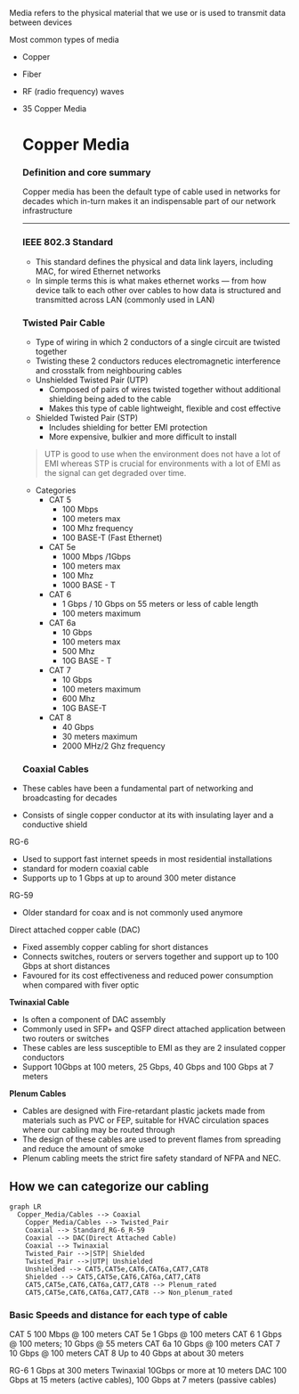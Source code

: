 Media refers to the physical material that we use or is used to transmit data between devices

Most common types of media 

- Copper
- Fiber
- RF (radio frequency) waves
- 35 Copper Media
    
    # Copper Media
    
    ### Definition and core summary
    
    Copper media has been the default type of cable used in networks for decades which in-turn makes it an indispensable part of our network infrastructure
    
    ---
    
    ### IEEE 802.3 Standard
    
    - This standard defines the physical and data link layers, including MAC, for wired Ethernet networks
    - In simple terms this is what makes ethernet works — from how device talk to each other over cables to how data is structured and transmitted across LAN (commonly used in LAN)
    
    ### Twisted Pair Cable
    
    - Type of wiring in which 2 conductors of a single circuit are twisted together
    - Twisting these 2 conductors reduces electromagnetic interference and crosstalk from neighbouring cables
    - Unshielded Twisted Pair (UTP)
        - Composed of pairs of wires twisted together without additional shielding being aded to the cable
        - Makes this type of cable lightweight, flexible and cost effective
    - Shielded Twisted Pair (STP)
        - Includes shielding for better EMI protection
        - More expensive, bulkier and more difficult to install
    
    > UTP is good to use when the environment does not have a lot of EMI whereas STP is crucial for environments with a lot of EMI as the signal can get degraded over time.
    > 
    - Categories
        - CAT 5
            - 100 Mbps
            - 100 meters max
            - 100 Mhz frequency
            - 100 BASE-T (Fast Ethernet)
        - CAT 5e
            - 1000 Mbps /1Gbps
            - 100 meters max
            - 100 Mhz
            - 1000 BASE - T
        - CAT 6
            - 1 Gbps / 10 Gbps on 55 meters or less of cable length
            - 100 meters maximum
        - CAT 6a
            - 10 Gbps
            - 100 meters max
            - 500 Mhz
            - 10G BASE - T
        - CAT 7
            - 10 Gbps
            - 100 meters maximum
            - 600 Mhz
            - 10G BASE-T
        - CAT 8
            - 40 Gbps
            - 30 meters maximum
            - 2000 MHz/2 Ghz frequency

    ### Coaxial Cables

- These cables have been a fundamental part of networking and broadcasting for decades
- Consists of single copper conductor at its with insulating layer and a conductive shield

RG-6

- Used to support fast internet speeds in most residential installations
- standard for modern coaxial cable
- Supports up to 1 Gbps at up to around 300 meter distance

RG-59

- Older standard for coax  and is not commonly used anymore

Direct attached copper cable (DAC)

- Fixed assembly copper cabling for short distances
- Connects switches, routers or servers together and support up to 100 Gbps at short distances
- Favoured for its cost effectiveness and reduced power consumption when compared with fiver optic

**Twinaxial Cable**

- Is often a component of DAC assembly
- Commonly used in SFP+ and QSFP direct attached application between two routers or switches
- These cables are less susceptible to EMI as they are 2 insulated copper conductors
- Support 10Gbps at 100 meters, 25 Gbps, 40 Gbps and 100 Gbps at 7 meters

**Plenum Cables**

- Cables are designed with Fire-retardant plastic jackets made from materials such as PVC or FEP, suitable for HVAC circulation spaces where our cabling may be routed through
- The design of these cables are used to prevent flames from spreading and reduce the amount of smoke
- Plenum cabling meets the strict fire safety standard of NFPA and NEC.

## How we can categorize our cabling

```mermaid
graph LR
  Copper_Media/Cables --> Coaxial
	Copper_Media/Cables --> Twisted_Pair
	Coaxial --> Standard_RG-6_R-59
	Coaxial --> DAC(Direct Attached Cable)
	Coaxial --> Twinaxial
	Twisted_Pair -->|STP| Shielded
	Twisted_Pair -->|UTP| Unshielded
	Unshielded --> CAT5,CAT5e,CAT6,CAT6a,CAT7,CAT8
	Shielded --> CAT5,CAT5e,CAT6,CAT6a,CAT7,CAT8
	CAT5,CAT5e,CAT6,CAT6a,CAT7,CAT8 --> Plenum_rated
	CAT5,CAT5e,CAT6,CAT6a,CAT7,CAT8 --> Non_plenum_rated
```

### Basic Speeds and distance for each type of cable

CAT 5	100 Mbps @ 100 meters
CAT 5e	1 Gbps @ 100 meters
CAT 6	1 Gbps @ 100 meters; 10 Gbps @ 55 meters
CAT 6a	10 Gbps @ 100 meters
CAT 7	10 Gbps @ 100 meters
CAT 8	Up to 40 Gbps at about 30 meters
	
RG-6	1 Gbps at 300 meters
Twinaxial	10Gbps or more at 10 meters
DAC	100 Gbps at 15 meters (active cables), 100 Gbps at 7 meters (passive cables)